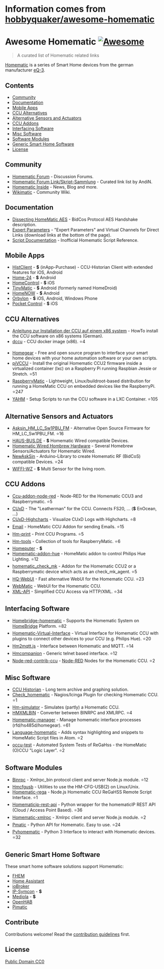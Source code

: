 # Information comes from [hobbyquaker/awesome-homematic](https://github.com/hobbyquaker/awesome-homematic)
# Awesome Homematic [![Awesome](https://cdn.rawgit.com/sindresorhus/awesome/d7305f38d29fed78fa85652e3a63e154dd8e8829/media/badge.svg)](https://github.com/sindresorhus/awesome)

> A curated list of Homematic related links

[Homematic](http://www.homematic.com/) is a series of Smart Home devices from the german manufacturer [eQ-3](http://www.eq-3.de). 


## Contents

- [Community](#community)
- [Documentation](#documentation)
- [Mobile Apps](#mobile-apps)
- [CCU Alternatives](#ccu-alternatives)
- [Alternative Sensors and Actuators](#alternative-sensors-and-actuators)
- [CCU Addons](#ccu-addons)
- [Interfacing Software](#interfacing-software)
- [Misc Software](#misc-software)
- [Software Modules](#software-modules)
- [Generic Smart Home Software](#generic-smart-home-software)
- [License](License)


## Community 

* [Homematic Forum](https://homematic-forum.de/) - Discussion Forums.
* [Homematic Forum Link/Skript-Sammlung](https://homematic-forum.de/forum/viewtopic.php?f=26&t=27907) - Curated link list by AndiN.
* [Homematic Inside](https://www.homematic-inside.de/) - News, Blog and more.
* [Wikimatic](http://www.wikimatic.de/wiki/Hauptseite) - Community Wiki.


## Documentation

* [Dissecting HomeMatic AES](https://git.zerfleddert.de/hmcfgusb/AES/) - BidCos Protocol AES Handshake description.
* [Expert Parameters](https://www.homematic-inside.de/software/download/item/vortrag-expertenparameter-2017) - "Expert Parameters" and Virtual Channels for Direct Links (download links at the bottom of the page).
* [Script Documentation](http://www.wikimatic.de/wiki/Script_Dokumentation) - Inofficial Homematic Script Reference.


## Mobile Apps

* [HistClient](https://www.sa-com.de/smarthome-special/histclient-handbuch/) - **$** (inApp-Purchase) - CCU-Historian Client with extended features for iOS, Android
* [Home-24](http://www.home-24.net/index.php?page=sites/home.php&app=home24) - **$** Android 
* [HomeControl](http://www.ksquare.de/myhomecontrol/) - **$** iOS
* [TinyMatic](http://tinymatic.de/) - **$** Android (formerly named HomeDroid)
* [HomeNOW](http://homenow.at) - **$** Android
* [Orbylon](https://www.orbylon.de/orbylon) - **$** iOS, Android, Windows Phone
* [Pocket Control](https://www.penzler.de) - **$** iOS


## CCU Alternatives

* [Anleitung zur Installation der CCU auf einem x86 system](https://homematic-forum.de/forum/viewtopic.php?t=39240) - HowTo install the CCU software on x86 systems (German).
* [dccu](https://github.com/litti/dccu2) - CCU docker image (x86). :star:4
<!-- * [Hmcon](https://github.com/hobbyquaker/hmcon) - Homematic Interface and Configuration. -->
* [Homegear](https://www.homegear.eu/index.php/Main_Page) - Free and open source program to interface your smart home devices with your home automation software or your own scripts.
* [piVCCU](https://github.com/alexreinert/piVCCU) - Install the original Homematic CCU2 firmware inside a virtualized container (lxc) on a Raspberry Pi running Raspbian Jessie or Stretch. :star:51
* [RaspberryMatic](https://github.com/jens-maus/RaspberryMatic) - Lightweight, Linux/buildroot-based distribution for running a HomeMatic CCU on embedded devices like the RaspberryPi. :star:247
* [YAHM](https://github.com/leonsio/YAHM) - Setup Scripts to run the CCU software in a LXC Container. :star:105


## Alternative Sensors and Actuators

* [Asksin_HM_LC_Sw1PBU_FM](https://github.com/jabdoa2/Asksin_HM_LC_Sw1PBU_FM) - Alternative Open Source Firmware for HM_LC_Sw1PBU_FM. :star:16
* [HAUS-BUS.DE](http://www.haus-bus.de/) - **$** Homematic Wired compatible Devices.
* [Homematic Wired Hombrew Hardware](https://github.com/jfische) - Several Homebrew Sensors/Actuators for Homematic Wired.
* [NewAskSin](https://github.com/trilu2000/NewAskSin) - Arduino-Library to create Homematic RF (BidCoS) compatible Devices. :star:24
* [WIFFI-WZ](https://www.stall.biz/project/der-wiffi-wz-2-0-der-wohnzimmersensor) - **$** Multi Sensor for the living room.


## CCU Addons

* [Ccu-addon-node-red](https://github.com/hobbyquaker/ccu-addon-node-red) - Node-RED for the Homematic CCU3 and Raspberrymatic. :star:5
* [CUxD](https://www.homematic-inside.de/software/cuxdaemon) - The "Leatherman" for the CCU. Connects FS20, ... (**$** EnOcean, ...)
* [CUxD-Highcharts](https://github.com/hobbyquaker/cuxd-highcharts) - Visualize CUxD Logs with Highcharts. :star:8
* [Email](https://github.com/jens-maus/hm_email) - HomeMatic CCU Addon for sending Emails. :star:15
* [Hm-print](https://github.com/litti/hm-print) - Print CCU Programs. :star:5
* [Hm-tools](https://github.com/fhetty/hm-tools) - Collection of tools for RaspberryMatic. :star:6
* [Homeputer](https://www.contronics.de/shop/HomeMatic-System/Zentralen-und-Software.html) - **$**
* [Homematic-addon-hue](https://github.com/j-a-n/homematic-addon-hue) - HomeMatic addon to control Philips Hue Lighting. :star:12
* [homematic_check_mk](https://github.com/alexreinert/homematic_check_mk) - Addon for the Homematic CCU2 or a Raspberrymatic device which acts as an check_mk_agent. :star:5
* [HQ-WebUI](https://github.com/hobbyquaker/hq-webui) - Fast alternative WebUI for the Homematic CCU. :star:23
* [WebMatic](http://webmatic.lmdsoft.de/tiki-index.php) - WebUI for the Homematic CCU.
* [XML-API](https://github.com/hobbyquaker/xml-api) - Simplified CCU Access via HTTP/XML. :star:34


## Interfacing Software

* [Homebridge-homematic](https://github.com/thkl/homebridge-homematic) - Supports the Homematic System on [HomeBridge](https://github.com/nfarina/homebridge) Platform. :star:82
* [Homematic-Virtual-Interface](https://github.com/thkl/Homematic-Virtual-Interface) - Virtual Interface for Homematic CCU with plugins to connect other devices to your CCU (e.g. Philips Hue). :star:20
* [Hm2mqtt.js](https://github.com/hobbyquaker/hm2mqtt.js) - Interface between Homematic and MQTT. :star:14
* [Hmcompanion](https://github.com/owagner/hmcompanion) - Generic telnet based interface. :star:12
* [Node-red-contrib-ccu](https://github.com/hobbyquaker/node-red-contrib-ccu) - [Node-RED](https://nodered.org) Nodes for the Homematic CCU. :star:2


## Misc Software

* [CCU Historian](http://www.ccu-historian.de/) - Long term archive and graphing solution.
* [Check_homematic](https://github.com/hobbyquaker/check_homematic) - Nagios/Icinga Plugin for checking Homematic CCU. :star:1
* [Hm-simulator](https://github.com/hobbyquaker/hm-simulator) - Simulates (partly) a Homematic CCU.
* [HMXMLBIN](https://github.com/leonsio/HMXMLBIN) - Converter between BINRPC and XMLRPC. :star:4
* [Homematic-manager](https://github.com/hobbyquaker/homematic-manager) - Manage homematic interface processes (rfd/hs485d/homegear). :star:61
* [Language-homematic](https://github.com/Ayngush/language-homematic) - Adds syntax highlighting and snippets to HomeMatic Script files in Atom. :star:2
* [occu-test](https://github.com/hobbyquaker/occu-test) - Automated System Tests of ReGaHss - the HomeMatic (O)CCU "Logic Layer". :star:2

## Software Modules

* [Binrpc](https://github.com/hobbyquaker/binrpc) - Xmlrpc_bin protocol client and server Node.js module. :star:12
* [Hmcfgusb](https://git.zerfleddert.de/cgi-bin/gitweb.cgi/hmcfgusb) - Utilities to use the HM-CFG-USB(2) on Linux/Unix.
* [Homematic-rega](https://github.com/hobbyquaker/homematic-rega) - Node.js Homematic CCU ReGaHSS Remote Script Interface. :star:1
* [Homematicip-rest-api](https://github.com/coreGreenberet/homematicip-rest-api) - Python wrapper for the homematicIP REST API (Cloud / Access Point Based). :star:36
* [Homematic-xmlrpc](https://github.com/hobbyquaker/homematic-xmlrpc) - Xmlrpc client and server Node.js module. :star:2
* [Pmatic](https://github.com/LarsMichelsen/pmatic) - Python API for Homematic. Easy to use. :star:24
* [Pyhomematic](https://github.com/danielperna84/pyhomematic) - Python 3 Interface to interact with Homematic devices. :star:32

## Generic Smart Home Software

These smart home software solutions support Homematic:

* [FHEM](https://fhem.de/)
* [Home Assistant](https://home-assistant.io/)
* [ioBroker](http://www.iobroker.net/?lang=de)
* [IP-Symcon](https://www.symcon.de/) - **$**
* [Mediola](http://www.mediola.com/) - **$**
* [OpenHAB](https://www.openhab.org/)
* [Pimatic](https://pimatic.org/)


## Contribute

Contributions welcome! Read the [contribution guidelines](contributing.md) first.


## License

[Public Domain CC0](http://creativecommons.org/publicdomain/zero/1.0/)

